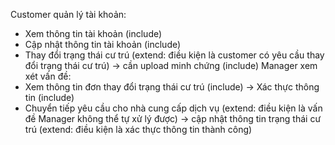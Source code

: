 Customer quản lý tài khoản:
- Xem thông tin tài khoản (include)
- Cập nhật thông tin tài khoản (include)
- Thay đổi trạng thái cư trú (extend: điều kiện là customer có yêu cầu thay đổi trạng thái cư trú) -> cần upload minh chứng (include)
Manager xem xét vấn đề:
- Xem thông tin đơn thay đổi trạng thái cư trú (include) -> Xác thực thông tin (include)
- Chuyển tiếp yêu cầu cho nhà cung cấp dịch vụ (extend: điều kiện là vấn đề Manager không thể tự xử lý được) -> cập nhật thông tin trạng thái cư trú (extend: điều kiện là xác thực thông tin thành công)